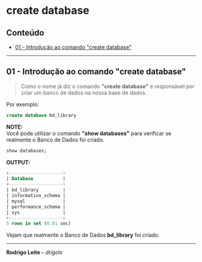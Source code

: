 # create database

## Conteúdo

 - [01 - Introdução ao comando "create database"](#intro)

---

<div id="intro"></div>

## 01 - Introdução ao comando "create database"

> Como o nome já diz o comando **"create database"** é responsável por criar um banco de dados na nossa base de dados.

Por exemplo:

```sql
create database bd_library
```

**NOTE:**  
Você pode utilizar o comando **"show databases"** para verificar se realmente o Banco de Dados foi criado.

```sql
show databases;
```

**OUTPUT:**  
```sql
+--------------------+
| Database           |
+--------------------+
| bd_library         |
| information_schema |
| mysql              |
| performance_schema |
| sys                |
+--------------------+
5 rows in set (0.01 sec)
```

Vejam que realmente o Banco de Dados **bd_library** foi criado.

---

**Rodrigo Leite -** *drigols*
